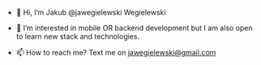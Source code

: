 - 👋 Hi, I’m Jakub @jawegielewski Wegielewski

- 👀 I’m interested in mobile OR backend development but I am also open to learn new stack and technologies.

- 📫 How to reach me? Text me on <a href = "mailto: jawegielewski@gmail.com">jawegielewski@gmail.com</a>
